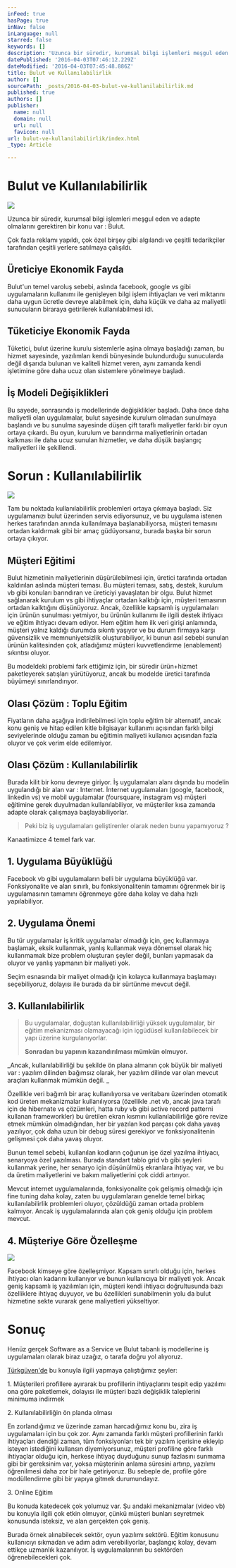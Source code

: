 ```yaml
---
inFeed: true
hasPage: true
inNav: false
inLanguage: null
starred: false
keywords: []
description: 'Uzunca bir süredir, kurumsal bilgi işlemleri meşgul eden ve adapte olmalarını gerektiren bir konu var : Bulut.'
datePublished: '2016-04-03T07:46:12.229Z'
dateModified: '2016-04-03T07:45:48.886Z'
title: Bulut ve Kullanılabilirlik
author: []
sourcePath: _posts/2016-04-03-bulut-ve-kullanilabilirlik.md
published: true
authors: []
publisher:
  name: null
  domain: null
  url: null
  favicon: null
url: bulut-ve-kullanilabilirlik/index.html
_type: Article

---
```

# Bulut ve Kullanılabilirlik  
![](https://the-grid-user-content.s3-us-west-2.amazonaws.com/c4ce4076-e771-459e-9dc0-fd38b3bb0f83.jpg)

Uzunca bir süredir, kurumsal bilgi işlemleri meşgul eden ve adapte olmalarını gerektiren bir konu var : Bulut.

Çok fazla reklamı yapıldı, çok özel birşey gibi algılandı ve çeşitli tedarikçiler tarafından çeşitli yerlere satılmaya çalışıldı.

## Üreticiye Ekonomik Fayda

Bulut'un temel varoluş sebebi, aslında facebook, google vs gibi uygulamaların kullanımı ile genişleyen bilgi işlem ihtiyaçları ve veri miktarını daha uygun ücretle devreye alabilmek için, daha küçük ve daha az maliyetli sunucuların biraraya getirilerek kullanılabilmesi idi.

## Tüketiciye Ekonomik Fayda

Tüketici, bulut üzerine kurulu sistemlerle aşina olmaya başladığı zaman, bu hizmet sayesinde, yazılımları kendi bünyesinde bulundurduğu sunucularda değil dışarıda bulunan ve kaliteli hizmet veren, aynı zamanda kendi işletimine göre daha ucuz olan sistemlere yönelmeye başladı. 

## İş Modeli Değişiklikleri

Bu sayede, sonrasında iş modellerinde değişiklikler başladı. Daha önce daha maliyetli olan uygulamalar, bulut sayesinde kurulum olmadan sunulmaya başlandı ve bu sunulma sayesinde düşen çift taraflı maliyetler farklı bir oyun ortaya çıkardı. Bu oyun, kurulum ve barındırma maliyetlerinin ortadan kalkması ile daha ucuz sunulan hizmetler, ve daha düşük başlangıç maliyetleri ile şekillendi.

# Sorun : Kullanılabilirlik
![](https://the-grid-user-content.s3-us-west-2.amazonaws.com/bd719094-bc01-4af3-9a79-3823a53a00cb.jpg)

Tam bu noktada kullanılabilirlik problemleri ortaya çıkmaya başladı. Siz uygulamanızı bulut üzerinden servis ediyorsunuz, ve bu uygulama istenen herkes tarafından anında kullanılmaya başlanabiliyorsa, müşteri temasını ortadan kaldırmak gibi bir amaç güdüyorsanız, burada başka bir sorun ortaya çıkıyor.

## Müşteri Eğitimi

Bulut hizmetinin maliyetlerinin düşürülebilmesi için, üretici tarafında ortadan kaldırılan aslında müşteri teması. Bu müşteri teması, satış, destek, kurulum vb gibi konuları barındıran ve üreticiyi yavaşlatan bir olgu. Bulut hizmet sağlanarak kurulum vs gibi ihtiyaçlar ortadan kalktığı için, müşteri temasının ortadan kalktığını düşünüyoruz. Ancak, özellikle kapsamlı iş uygulamaları için ürünün sunulması yetmiyor, bu ürünün kullanımı ile ilgili destek ihtiyacı ve eğitim ihtiyacı devam ediyor. Hem eğitim hem ilk veri girişi anlamında, müşteri yalnız kaldığı durumda sıkıntı yaşıyor ve bu durum firmaya karşı güvensizlik ve memnuniyetsizlik oluşturabiliyor, ki bunun asıl sebebi sunulan ürünün kalitesinden çok, atladığımız müşteri kuvvetlendirme (enablement) sıkıntısı oluyor.

Bu modeldeki problemi fark ettiğimiz için, bir süredir ürün+hizmet paketleyerek satışları yürütüyoruz, ancak bu modelde üretici tarafında büyümeyi sınırlandırıyor.

## Olası Çözüm : Toplu Eğitim

Fiyatların daha aşağıya indirilebilmesi için toplu eğitim bir alternatif, ancak konu geniş ve hitap edilen kitle bilgisayar kullanımı açısından farklı bilgi seviyelerinde olduğu zaman bu eğitimin maliyeti kullanıcı açısından fazla oluyor ve çok verim elde edilemiyor.

## Olası Çözüm : Kullanılabilirlik 

Burada kilit bir konu devreye giriyor. İş uygulamaları alanı dışında bu modelin uygulandığı bir alan var : Internet. İnternet uygulamaları (google, facebook, linkedin vs) ve mobil uygulamalar (foursquare, instagram vs) müşteri eğitimine gerek duyulmadan kullanılabiliyor, ve müşteriler kısa zamanda adapte olarak çalışmaya başlayabiliyorlar. 
> 
> Peki biz iş uygulamaları geliştirenler olarak neden bunu yapamıyoruz ? 

Kanaatimizce 4 temel fark var.

## 1\. Uygulama Büyüklüğü

Facebook vb gibi uygulamaların belli bir uygulama büyüklüğü var. Fonksiyonalite ve alan sınırlı, bu fonksiyonalitenin tamamını öğrenmek bir iş uygulamasının tamamını öğrenmeye göre daha kolay ve daha hızlı yapılabiliyor.

## 2\. Uygulama Önemi

Bu tür uygulamalar iş kritik uygulamalar olmadığı için, geç kullanmaya başlamak, eksik kullanmak, yanlış kullanmak veya dönemsel olarak hiç kullanmamak bize problem oluşturan şeyler değil, bunları yapmasak da oluyor ve yanlış yapmanın bir maliyeti yok.

Seçim esnasında bir maliyet olmadığı için kolayca kullanmaya başlamayı seçebiliyoruz, dolayısı ile burada da bir sürtünme mevcut değil.

## 3\. Kullanılabilirlik

> Bu uygulamalar, doğuştan kullanılabilirliği yüksek uygulamalar, bir eğitim mekanizması olamayacağı için içgüdüsel kullanılabilecek bir yapı üzerine kurgulanıyorlar. 
> 
> **Sonradan bu yapının kazandırılması mümkün olmuyor.**

_Ancak, kullanılabilirliği bu şekilde ön plana almanın çok büyük bir maliyeti var  : yazılım dilinden bağımsız olarak, her yazılım dilinde var olan mevcut araçları kullanmak mümkün değil. _

Özellikle veri bağımlı bir araç kullanılıyorsa ve veritabanı üzerinden otomatik kod üreten mekanizmalar kullanılıyorsa (özellikle .net vb, ancak java tarafı için de hibernate vs çözümleri, hatta ruby vb gibi active record patterni kullanan frameworkler) bu üretilen ekran kısmını kullanılabilirliğe göre revize etmek mümkün olmadığından, her bir yazılan kod parçası çok daha yavaş yazılıyor, çok daha uzun bir debug süresi gerekiyor ve fonksiyonalitenin gelişmesi çok daha yavaş oluyor.

Bunun temel sebebi, kullanılan kodların çoğunun işe özel yazılma ihtiyacı, senaryoya özel yazılması. Burada standart tablo grid vb gibi şeyleri kullanmak yerine, her senaryo için düşünülmüş ekranlara ihtiyaç var, ve bu da üretim maliyetlerini ve bakım maliyetlerini çok ciddi artırıyor.

Mevcut internet uygulamalarında, fonksiyonalite çok gelişmiş olmadığı için fine tuning daha kolay, zaten bu uygulamlaraın genelde temel birkaç kullanılabilirlik problemleri oluyor, çözüldüğü zaman ortada problem kalmıyor. Ancak iş uygulamalarında alan çok geniş olduğu için problem mevcut.

## 4\. Müşteriye Göre Özelleşme
![](https://the-grid-user-content.s3-us-west-2.amazonaws.com/d82a515f-4a6f-4b47-9ff6-7960b95d3716.jpg)

Facebook kimseye göre özelleşmiyor. Kapsam sınırlı olduğu için, herkes ihtiyacı olan kadarını kullanıyor ve bunun kullanıcıya bir maliyeti yok. Ancak geniş kapsamlı iş yazılımları için, müşteri kendi ihtiyacı doğrultusunda bazı özelliklere ihtiyaç duyuyor, ve bu özellikleri sunabilmenin yolu da bulut hizmetine sekte vurarak gene maliyetleri yükseltiyor.

# Sonuç

Henüz gerçek Software as a Service ve Bulut tabanlı iş modellerine iş uygulamaları olarak biraz uzağız, o tarafa doğru yol alıyoruz.

[Türkgüven'de][0] bu konuyla ilgili yapmaya çalıştığımız şeyler: 

1\. Müşterileri profillere ayırarak bu profillerin ihtiyaçlarını tespit edip yazılımı ona göre paketlemek, dolayısı ile müşteri bazlı değişiklik taleplerini minimuma indirmek

2\. Kullanılabilirliğin ön planda olması

En zorlandığımız ve üzerinde zaman harcadığımız konu bu, zira iş uygulamaları için bu çok zor. Aynı zamanda farklı müşteri profillerinin farklı ihtiyaçları dendiği zaman, tüm fonksiyonları tek bir yazılım içerisine ekleyip isteyen istediğini kullansın diyemiyorsunuz, müşteri profiline göre farklı ihtiyaçlar olduğu için, herkese ihtiyaç duyduğunu sunup fazlasını sunmama gibi bir gereksinim var, yoksa müşterinin anlama süresini artırıp, yazılımı öğrenilmesi daha zor bir hale getiriyoruz. Bu sebeple de, profile göre modüllendirme gibi bir yapıya gitmek durumundayız.

3\. Online Eğitim

Bu konuda katedecek çok yolumuz var. Şu andaki mekanizmalar (video vb) bu konuyla ilgili çok etkin olmuyor, çünkü müşteri bunları seyretmek konusunda isteksiz, ve alan gerçekten çok geniş.

Burada örnek alınabilecek sektör, oyun yazılımı sektörü. Eğitim konusunu kullanıcıyı sıkmadan ve adım adım verebiliyorlar, başlangıç kolay, devam ettikçe uzmanlık kazanılıyor. İş uygulamalarının bu sektörden öğrenebilecekleri çok.

[0]: http://www.turkguven.com/